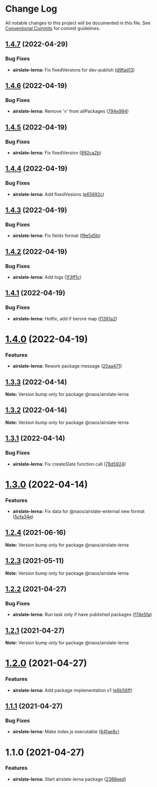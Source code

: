 # Change Log

All notable changes to this project will be documented in this file.
See [Conventional Commits](https://conventionalcommits.org) for commit guidelines.

## [1.4.7](https://github.com/isachivka/publish-hook/compare/@naos/airslate-lerna@1.4.6...@naos/airslate-lerna@1.4.7) (2022-04-29)


### Bug Fixes

* **airslate-lerna:** Fix fixedVersions for dev-publish ([d9fad13](https://github.com/isachivka/publish-hook/commit/d9fad139bc4870e3473ff6df8b874acdd35ad97f))





## [1.4.6](https://github.com/isachivka/publish-hook/compare/@naos/airslate-lerna@1.4.5...@naos/airslate-lerna@1.4.6) (2022-04-19)


### Bug Fixes

* **airslate-lerna:** Remove 'v' from allPackages ([794e994](https://github.com/isachivka/publish-hook/commit/794e9940ca65346dd58af8791a7527a6ca0b5a1c))





## [1.4.5](https://github.com/isachivka/publish-hook/compare/@naos/airslate-lerna@1.4.4...@naos/airslate-lerna@1.4.5) (2022-04-19)


### Bug Fixes

* **airslate-lerna:** Fix fixedVersion ([992ca2b](https://github.com/isachivka/publish-hook/commit/992ca2b2ce3d086339541a44ce9f0adf2dce2f99))





## [1.4.4](https://github.com/isachivka/publish-hook/compare/@naos/airslate-lerna@1.4.3...@naos/airslate-lerna@1.4.4) (2022-04-19)


### Bug Fixes

* **airslate-lerna:** Add fixedVesions ([e65692c](https://github.com/isachivka/publish-hook/commit/e65692c5ec2cb2d29332f518b370d43edc3afcb7))





## [1.4.3](https://github.com/isachivka/publish-hook/compare/@naos/airslate-lerna@1.4.2...@naos/airslate-lerna@1.4.3) (2022-04-19)


### Bug Fixes

* **airslate-lerna:** Fix fields format ([f9e5d5b](https://github.com/isachivka/publish-hook/commit/f9e5d5bd500420679497f9bbfad3696e31e91c4e))





## [1.4.2](https://github.com/isachivka/publish-hook/compare/@naos/airslate-lerna@1.4.1...@naos/airslate-lerna@1.4.2) (2022-04-19)


### Bug Fixes

* **airslate-lerna:** Add logs ([1f3ff1c](https://github.com/isachivka/publish-hook/commit/1f3ff1cfd528a48b608e596e4f6619a3e0998992))





## [1.4.1](https://github.com/isachivka/publish-hook/compare/@naos/airslate-lerna@1.4.0...@naos/airslate-lerna@1.4.1) (2022-04-19)


### Bug Fixes

* **airslate-lerna:** Hotfix, add if berore map ([f1381a2](https://github.com/isachivka/publish-hook/commit/f1381a2d9aa9a10c30b6113eecb47c249759f7df))





# [1.4.0](https://github.com/isachivka/publish-hook/compare/@naos/airslate-lerna@1.3.3...@naos/airslate-lerna@1.4.0) (2022-04-19)


### Features

* **airslate-lerna:** Rework package message ([20aa471](https://github.com/isachivka/publish-hook/commit/20aa47137289878aa8dd620f4c17588f30e3fbfe))





## [1.3.3](https://github.com/isachivka/publish-hook/compare/@naos/airslate-lerna@1.3.2...@naos/airslate-lerna@1.3.3) (2022-04-14)

**Note:** Version bump only for package @naos/airslate-lerna





## [1.3.2](https://github.com/isachivka/publish-hook/compare/@naos/airslate-lerna@1.3.1...@naos/airslate-lerna@1.3.2) (2022-04-14)

**Note:** Version bump only for package @naos/airslate-lerna





## [1.3.1](https://github.com/isachivka/publish-hook/compare/@naos/airslate-lerna@1.3.0...@naos/airslate-lerna@1.3.1) (2022-04-14)


### Bug Fixes

* **airslate-lerna:** Fix createSlate function call ([78d5924](https://github.com/isachivka/publish-hook/commit/78d59249d8d792e4a3022c684f81b6e0e62c7448))





# [1.3.0](https://github.com/isachivka/publish-hook/compare/@naos/airslate-lerna@1.2.4...@naos/airslate-lerna@1.3.0) (2022-04-14)


### Features

* **airslate-lerna:** Fix data for @naos/airslate-external new format ([5cfa34e](https://github.com/isachivka/publish-hook/commit/5cfa34e16c95df003fc4cf5e4e4a6ac9ebfe53a1))





## [1.2.4](https://github.com/isachivka/publish-hook/compare/@naos/airslate-lerna@1.2.3...@naos/airslate-lerna@1.2.4) (2021-06-16)

**Note:** Version bump only for package @naos/airslate-lerna





## [1.2.3](https://github.com/isachivka/publish-hook/compare/@naos/airslate-lerna@1.2.2...@naos/airslate-lerna@1.2.3) (2021-05-11)

**Note:** Version bump only for package @naos/airslate-lerna





## [1.2.2](https://github.com/isachivka/publish-hook/compare/@naos/airslate-lerna@1.2.1...@naos/airslate-lerna@1.2.2) (2021-04-27)


### Bug Fixes

* **airslate-lerna:** Run task only if have published packages ([f74e5fa](https://github.com/isachivka/publish-hook/commit/f74e5fa80644b3800dd835109ed69a575d92926b))





## [1.2.1](https://github.com/isachivka/publish-hook/compare/@naos/airslate-lerna@1.2.0...@naos/airslate-lerna@1.2.1) (2021-04-27)

**Note:** Version bump only for package @naos/airslate-lerna





# [1.2.0](https://github.com/isachivka/publish-hook/compare/@naos/airslate-lerna@1.1.1...@naos/airslate-lerna@1.2.0) (2021-04-27)


### Features

* **airslate-lerna:** Add package implementation v1 ([e6b56ff](https://github.com/isachivka/publish-hook/commit/e6b56ff7067f39df067cafcd221369bb09d8f1ce))





## [1.1.1](https://github.com/isachivka/publish-hook/compare/@naos/airslate-lerna@1.1.0...@naos/airslate-lerna@1.1.1) (2021-04-27)


### Bug Fixes

* **airslate-lerna:** Make index.js executable ([84fae8c](https://github.com/isachivka/publish-hook/commit/84fae8c0c4402c9b58d2f702a9c78125018162d7))





# 1.1.0 (2021-04-27)


### Features

* **airslate-lerna:** Start airslate-lerna package ([2388eed](https://github.com/isachivka/publish-hook/commit/2388eed2fad0da0495f87c44eb438c14f6292ae4))
